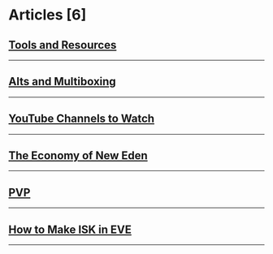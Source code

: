 # Articles [6]

## [Tools and Resources](/articles/tools.md)

---------

## [Alts and Multiboxing](/articles/alts_and_multiboxing.md)

---------

## [YouTube Channels to Watch](/articles/youtube.md)

---------

## [The Economy of New Eden](/articles/economy_of_new_eden.md)

---------

## [PVP](/articles/pvp_101.md)

---------

## [How to Make ISK in EVE](/articles/isk_making_101.md)

---------

